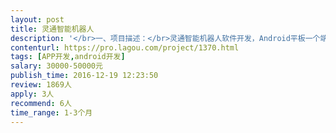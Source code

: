 ```yaml
---                
layout: post       
title: 灵通智能机器人           
description: '</br>一、项目描述：</br>灵通智能机器人软件开发，Android平板一个端，为金属业者研发的一款顾问型智能机器人，通过语音交互、大数据分析和深度学习技术为金属业者提供现货报价、货源推介、期货行情、新闻资讯等专业顾问服务。</br>二、主要功能点：</br>根据用户语音等指令播报展示对应的金属报价、优质资源推价、实时期货行情、新闻资讯、消息通知与推送等。</br>三、产品开发说明：</br>基于派宝机器人提供的sdk开发，实现语音控制，远程连接遥控，包括控制机车运动，充电，寻人，对话等。具体如下：</br>1. 通过语音控制：app运行在android平板终端，监听语音并识别指令，如发出“铝锭报价”语音指令，app识别后弹出今日铝锭报价并通过语音播报（我方提供相关数据接口），即针对相关指令可以弹出指定界面并播报指定内容。</br>2. 后台可自定义添加指令关键词和对应操作及定制呈现方式（如跳转指定页面，打开指定url，阅读置顶文字，播放指定视屏，打开指定图片）。</br>3. 在未捕获到相关指令情况下还可聊天，可命令其前进后退左右转以及充电，休眠等。可通过其他手机连接该台机器人并实现简单的远程操控，如视频监控，运动。</br>4. 在执行完每次任务及待机情况下，显示一套脸部表情。</br>5. 控制机器运动可通过调用派宝sdk api，核心的功能是语音识别，并控制app做相应响应，后台可定制指令，可通过其他设备远程连接控制。</br>四、人员要求：</br>1、精通安卓开发，语音识别，语义分析技术</br>2、有开发过类似项目的优先，有相关项目经验优先</br>3、代码规范整洁，需要标明必要的注释</br>4、体验良好，UI统一风格和谐</br>5.人员最好在广州、深圳</br>'     
contenturl: https://pro.lagou.com/project/1370.html      
tags: [APP开发,android开发]            
salary: 30000-50000元          
publish_time: 2016-12-19 12:23:50         
review: 1869人                   
apply: 3人                   
recommend: 6人                   
time_range: 1-3个月              
---                 
```

